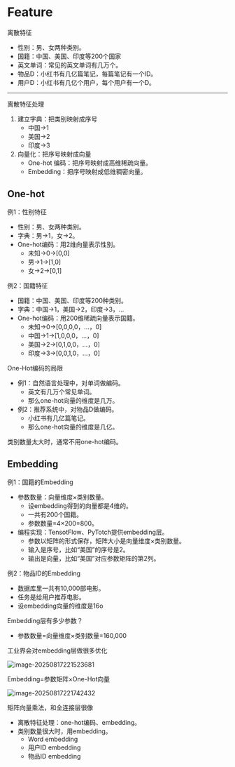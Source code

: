 # Feature

离散特征

- 性别：男、女两种类别。
- 国籍：中国、美国、印度等200个国家
- 英文单词：常见的英文单词有几万个。
- 物品D：小红书有几亿篇笔记，每篇笔记有一个ID。
- 用户D：小红书有几亿个用户，每个用户有一个D。

---

离散特征处理

1. 建立字典：把类别映射成序号
   - 中国→1
   - 美国→2
   - 印度→3
2. 向量化：把序号映射成向量
   - One-hot 编码：把序号映射成高维稀疏向量。
   - Embedding：把序号映射成低维稠密向量。

## One-hot

例1：性别特征

- 性别：男、女两种类别。
- 字典：男→1，女→2。
- One-hot编码：用2维向量表示性别。
  - 未知→0→[0,0]
  - 男→1→[1,0]
  - 女→2→[0,1]

例2：国籍特征

- 国籍：中国、美国、印度等200种类别。
- 字典：中国→1，美国→2，印度→3，…
- One-hot编码：用200维稀疏向量表示国籍。
  - 未知→0→[0,0,0,0，…，0]
  - 中国→1→[1,0,0,0，…，0]
  - 美国→2→[0,1,0,0，…，0]
  - 印度→3→[0,0,1,0，…，0]

One-Hot编码的局限

- 例1：自然语言处理中，对单词做编码。
  - 英文有几万个常见单词。
  - 那么one-hot向量的维度是几万。
- 例2：推荐系统中，对物品D做编码。
  - 小红书有几亿篇笔记。
  - 那么one-hot向量的维度是几亿。

类别数量太大时，通常不用one-hot编码。

## Embedding

例1：国籍的Embedding

- 参数数量：向量维度×类别数量。
  - 设embedding得到的向量都是4维的。
  - 一共有200个国籍。
  - 参数数量=4×200=800。
- 编程实现：TensotFlow、PyTotch提供embedding层。
  - 参数以矩阵的形式保存，矩阵大小是向量维度×类别数量。
  - 输入是序号，比如“美国”的序号是2。
  - 输出是向量，比如“美国”对应参数矩阵的第2列。

例2：物品ID的Embedding

- 数据库里一共有10,000部电影。
- 任务是给用户推荐电影。
- 设embedding向量的维度是16o

Embedding层有多少参数？

- 参数数量=向量维度×类别数量=160,000

工业界会对embedding层做很多优化

![image-20250817221523681](https://gcore.jsdelivr.net/gh/davidliuk/images@master/image-20250817221523681.png)

 Embedding=参数矩阵×One-Hot向量

![image-20250817221742432](https://gcore.jsdelivr.net/gh/davidliuk/images@master/image-20250817221742432.png)

矩阵向量乘法，和全连接层很像

- 离散特征处理：one-hot编码、embedding。
- 类别数量很大时，用embedding。
  - Word embedding
  - 用户ID embedding
  - 物品ID embedding